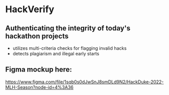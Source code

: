 # HackVerify

## Authenticating the integrity of today's hackathon projects
- utilizes multi-criteria checks for flagging invalid hacks
- detects plagiarism and illegal early starts 

## Figma mockup here:
https://www.figma.com/file/1sqb0s0dJwSnJ8smDLd9N2/HackDuke-2022-MLH-Season?node-id=4%3A36

